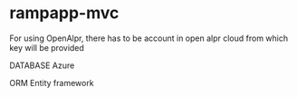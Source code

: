 # rampapp-mvc


For using OpenAlpr, there has to be account in open alpr cloud from which key will be provided 

DATABASE
Azure 

ORM
Entity framework 
